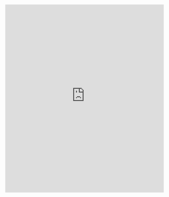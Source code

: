 <p align="center">
<iframe src="https://gargantuancloudyfreesoftware.danno21.repl.co/" width="100%" height="600" frameborder="0" marginwidth="0" marginheight="0" allowfullscreen></iframe>
</p>
